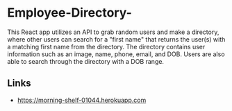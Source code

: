 # Employee-Directory-

This React app utilizes an API to grab random users and make a directory, where other users can search for a "first name" that returns the user(s) with a matching first name from the directory. The directory contains user information such as an image, name, phone, email, and DOB. Users are also able to search through the directory with a DOB range. 

## Links
* https://morning-shelf-01044.herokuapp.com